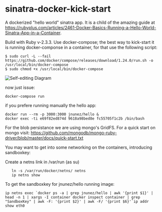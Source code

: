 # sinatra-docker-kick-start
A dockerized "hello world" sinatra app. It is a child of the amazing guide at https://rubyplus.com/articles/2461-Docker-Basics-Running-a-Hello-World-Sinatra-App-in-a-Container.

Build with Ruby v-2.3.3. Use docker-compose; the best way to kick-start it is running docker-componse in a container, for that use the following script:

```
$ sudo curl -L --fail https://github.com/docker/compose/releases/download/1.24.0/run.sh -o /usr/local/bin/docker-compose
$ sudo chmod +x /usr/local/bin/docker-compose

```

![Self-editing Diagram](http://jgraph.github.io/drawio-github/self-editing.svg)

now just issue:

`docker-compose run`

if you prefere running manually the hello app:

```
docker run --rm -p 3000:3000 jnunez/hello &
docker exec -ti e69f82ed874d 9618a98bed8e fc55705f1c2b /bin/bash
```

For the blob persistance we are using mongo's GridFS. For a quick start on mongo visit: https://github.com/mongodb/mongo-ruby-driver/blob/master/docs/quick-start.txt 


You may want to get into some networking on the containers, introducing sandboxkey:

Create a netns link in /var/run (as su)
```
   ln -s /var/run/docker/netns/ netns
   ip netns show
```
To get the sandboxkey for jnunez/hello running image:
```
ip netns exec `docker ps -a | grep jnunez/hello | awk '{print $1}' | head -n 1 | xargs -I container docker inspect container | grep "SandboxKey" | awk -F: '{print $2}' | awk -F/ '{print $6}'`ip addr show eth0
```
